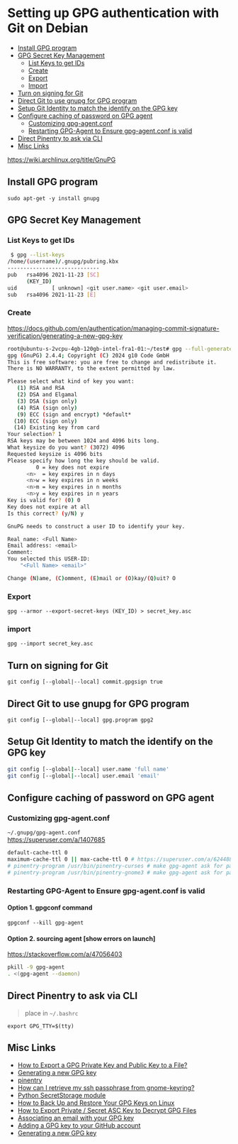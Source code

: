# Setting up GPG authentication with Git on Debian

 - [Install GPG program](#install-gpg-program)
 - [GPG Secret Key Management](#gpg-secret-key-management)
    - [List Keys to get IDs](#list-keys-to-get-ids)
    - [Create](#create)
    - [Export](#export)
    - [Import](#import) 
 - [Turn on signing for Git](#turn-on-signing-for-git)
 - [Direct Git to use gnupg for GPG program](#direct-git-to-use-gnupg-for-gpg-program)
 - [Setup Git Identity to match the identify on the GPG key](#setup-git-identity-to-match-the-identify-on-the-gpg-key)
 - [Configure caching of password on GPG agent](#configure-caching-of-password-on-gpg-agent)
    - [Customizing gpg-agent.conf](#customizing-gpg-agentconf)
    - [Restarting GPG-Agent to Ensure gpg-agent.conf is valid](#restarting-gpg-agent-to-ensure-gpg-agentconf-is-valid)
 - [Direct Pinentry to ask via CLI](#direct-pinentry-to-ask-via-cli)
 - [Misc Links](#misc-links)


https://wiki.archlinux.org/title/GnuPG


## Install GPG program
`sudo apt-get -y install gnupg`

## GPG Secret Key Management
### List Keys to get IDs
```bash
 $ gpg --list-keys
/home/(username)/.gnupg/pubring.kbx
-----------------------------
pub   rsa4096 2021-11-23 [SC]
      (KEY_ID)
uid           [ unknown] <git user.name> <git user.email>
sub   rsa4096 2021-11-23 [E]
```

### Create
https://docs.github.com/en/authentication/managing-commit-signature-verification/generating-a-new-gpg-key
```bash
root@ubuntu-s-2vcpu-4gb-120gb-intel-fra1-01:~/test# gpg --full-generate-key
gpg (GnuPG) 2.4.4; Copyright (C) 2024 g10 Code GmbH
This is free software: you are free to change and redistribute it.
There is NO WARRANTY, to the extent permitted by law.

Please select what kind of key you want:
   (1) RSA and RSA
   (2) DSA and Elgamal
   (3) DSA (sign only)
   (4) RSA (sign only)
   (9) ECC (sign and encrypt) *default*
  (10) ECC (sign only)
  (14) Existing key from card
Your selection? 1
RSA keys may be between 1024 and 4096 bits long.
What keysize do you want? (3072) 4096
Requested keysize is 4096 bits
Please specify how long the key should be valid.
         0 = key does not expire
      <n>  = key expires in n days
      <n>w = key expires in n weeks
      <n>m = key expires in n months
      <n>y = key expires in n years
Key is valid for? (0) 0
Key does not expire at all
Is this correct? (y/N) y

GnuPG needs to construct a user ID to identify your key.

Real name: <Full Name>
Email address: <email>
Comment: 
You selected this USER-ID:
    "<Full Name> <email>"

Change (N)ame, (C)omment, (E)mail or (O)kay/(Q)uit? O
```

### Export
`gpg --armor --export-secret-keys (KEY_ID) > secret_key.asc`

### import
`gpg --import secret_key.asc`

## Turn on signing for Git
`git config [--global|--local] commit.gpgsign true`

## Direct Git to use gnupg for GPG program
`git config [--global|--local] gpg.program gpg2`

## Setup Git Identity to match the identify on the GPG key
```bash
git config [--global|--local] user.name 'full name'
git config [--global|--local] user.email 'email'
```

## Configure caching of password on GPG agent
### Customizing gpg-agent.conf
`~/.gnupg/gpg-agent.conf`  
https://superuser.com/a/1407685
```bash
default-cache-ttl 0
maximum-cache-ttl 0 || max-cache-ttl 0 # https://superuser.com/a/624488
# pinentry-program /usr/bin/pinentry-curses # make gpg-agent ask for passphrase on terminal, but it also results in the password not being stored in seahorse
# pinentry-program /usr/bin/pinentry-gnome3 # make gpg-agent ask for passphrase in GUI which offers the option to store the password in seahorse
```

### Restarting GPG-Agent to Ensure gpg-agent.conf is valid
#### Option 1. gpgconf command
 `gpgconf --kill gpg-agent`
#### Option 2. sourcing agent [show errors on launch]
https://stackoverflow.com/a/47056403
```bash
pkill -9 gpg-agent
. <(gpg-agent --daemon)
```

## Direct Pinentry to ask via CLI
> place in `~/.bashrc`

`export GPG_TTY=$(tty)`





## Misc Links
 * [How to Export a GPG Private Key and Public Key to a File?](https://itslinuxfoss.com/export-gpg-private-key-and-public-key-file/)
 * [Generating a new GPG key](https://docs.github.com/en/authentication/managing-commit-signature-verification/generating-a-new-gpg-key)
 * [pinentry](https://www.gnupg.org/related_software/pinentry/index.html)
 * [How can I retrieve my ssh passphrase from gnome-keyring?](https://superuser.com/questions/482696/how-can-i-retrieve-my-ssh-passphrase-from-gnome-keyring)
 * [Python SecretStorage module](https://pypi.org/project/SecretStorage/)
 * [How to Back Up and Restore Your GPG Keys on Linux](https://www.howtogeek.com/816878/how-to-back-up-and-restore-gpg-keys-on-linux/)
 * [How to Export Private / Secret ASC Key to Decrypt GPG Files](https://stackoverflow.com/a/5588513)
 * [Associating an email with your GPG key](https://docs.github.com/en/authentication/managing-commit-signature-verification/associating-an-email-with-your-gpg-key)
 * [Adding a GPG key to your GitHub account](https://docs.github.com/en/authentication/managing-commit-signature-verification/adding-a-gpg-key-to-your-github-account)
 * [Generating a new GPG key](https://docs.github.com/en/authentication/managing-commit-signature-verification/generating-a-new-gpg-key)
